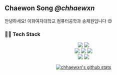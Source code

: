 ## Chaewon Song ***@chhaewxn*** 
안녕하세요! 이화여자대학교 컴퓨터공학과 송채원입니다 😊

### 👩‍💻 Tech Stack
<p align="center">
 <a><img src="https://img.shields.io/badge/Python-3766AB?style=for-the-badge&logo=Python&logoColor=white"/></a>
 <a><img src="https://img.shields.io/badge/Java-007396?style=for-the-badge&logo=Java&logoColor=white"/></a>
 </br>
<a><img src="https://img.shields.io/badge/HTML5-E34F26?style=for-the-badge&logo=HTML5&logoColor=white"> </a>
<a><img src="https://img.shields.io/badge/CSS3-1572B6?style=for-the-badge&logo=CSS3&logoColor=white"> </a>
<a><img src="https://img.shields.io/badge/javascript-F7DF1E?style=for-the-badge&logo=JavaScript&logoColor=white"> </a>
</br>
<a><img src="https://img.shields.io/badge/React-61DAFB?style=for-the-badge&logo=React&logoColor=white"> </a>
<a><img src="https://img.shields.io/badge/C-A8B9CC?style=for-the-badge&logo=C&logoColor=white"> </a>
</p>
<div align="center">
 
[![chhaewxn's github stats](https://github-readme-stats.vercel.app/api?username=chhaewxn&show_icons=true)](https://github.com/chhaewxn)
